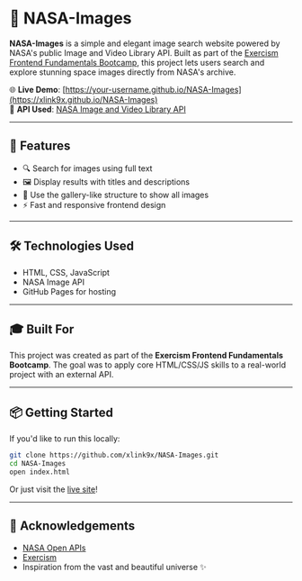 # 🌌 NASA-Images

**NASA-Images** is a simple and elegant image search website powered by NASA's public Image and Video Library API. Built as part of the [Exercism Frontend Fundamentals Bootcamp](https://exercism.org/), this project lets users search and explore stunning space images directly from NASA's archive.

🌐 **Live Demo**: [https://your-username.github.io/NASA-Images](https://xlink9x.github.io/NASA-Images)  
📸 **API Used**: [NASA Image and Video Library API](https://images.nasa.gov/docs/images.nasa.gov_api_docs.pdf)

---

## 🚀 Features

- 🔍 Search for images using full text
- 🖼️ Display results with titles and descriptions
- 📖 Use the gallery-like structure to show all images
- ⚡ Fast and responsive frontend design

---

## 🛠️ Technologies Used

- HTML, CSS, JavaScript
- NASA Image API
- GitHub Pages for hosting

---

## 🎓 Built For

This project was created as part of the **Exercism Frontend Fundamentals Bootcamp**. The goal was to apply core HTML/CSS/JS skills to a real-world project with an external API.

---

## 📦 Getting Started

If you'd like to run this locally:

```bash
git clone https://github.com/xlink9x/NASA-Images.git
cd NASA-Images
open index.html
```

Or just visit the [live site](https://xlink9x.github.io/NASA-Images/)!

---

## 🙌 Acknowledgements

- [NASA Open APIs](https://api.nasa.gov/)
- [Exercism](https://exercism.org/)
- Inspiration from the vast and beautiful universe ✨
